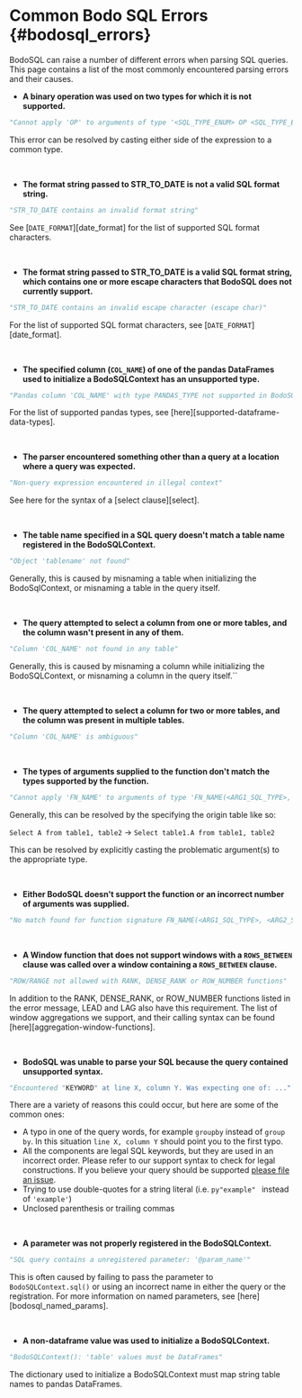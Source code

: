# Common Bodo SQL Errors  {#bodosql_errors}

BodoSQL can raise a number of different errors when parsing SQL queries.
This page contains a list of the most commonly encountered parsing errors and their causes.


-  **A binary operation was used on two types for which it is not supported.** 

 ```py
 "Cannot apply 'OP' to arguments of type '<SQL_TYPE_ENUM> OP <SQL_TYPE_ENUM>'"
 ```
 
 This error can be resolved by casting either side of the expression to a common type.

<br>

-  **The format string passed to STR_TO_DATE is not a valid SQL format string.**

 ```py
 "STR_TO_DATE contains an invalid format string"
 ```

 See [`DATE_FORMAT`][date_format] for the list of supported SQL format characters.


<br>

-  **The format string passed to STR_TO_DATE is a valid SQL format string, which contains one or more escape
 characters that BodoSQL does not currently support.**

 ```py
 "STR_TO_DATE contains an invalid escape character (escape char)"
 ```

  For the list of supported SQL format characters, see [`DATE_FORMAT`][date_format].

<br>

-  **The specified column (`COL_NAME`) of one of the pandas DataFrames used to initialize a BodoSQLContext has an unsupported type.**
 

 ```py
 "Pandas column 'COL_NAME' with type PANDAS_TYPE not supported in BodoSQL."
 ```

 For the list of supported pandas types,
 see [here][supported-dataframe-data-types].

<br>

-  **The parser encountered something other than a query at a location where a query was expected.** 
  
  
 ```py
 "Non-query expression encountered in illegal context"
 ```

 See here for the syntax of a [select clause][select].

<br>

-  **The table name specified in a SQL query doesn't match a table name registered in the BodoSQLContext.** 
 
 
 ```py
 "Object 'tablename' not found"
 ```

 Generally, this is caused by misnaming a table when initializing the BodoSqlContext, or misnaming a table in the query itself.

<br>

-  **The query attempted to select a column from one or more tables, and the column wasn't present in any of them.**


 ```py
 "Column 'COL_NAME' not found in any table"
 ```

  Generally, this is caused by misnaming a column while initializing the BodoSQLContext, or misnaming a column in the query itself.``

<br>

-  **The query attempted to select a column for two or more tables, and the column was present in multiple tables.**

  
 ```py
 "Column 'COL_NAME' is ambiguous"
 ```

<br>

-  **The types of arguments supplied to the function don't match the types supported by the function.** 
  
  
 ```py
 "Cannot apply 'FN_NAME' to arguments of type 'FN_NAME(<ARG1_SQL_TYPE>, <ARG2_SQL_TYPE>, ...)'. Supported form(s): 'FN_NAME(<ARG1_SQL_TYPE>, <ARG2_SQL_TYPE>, ...)'"
 ```

 Generally, this can be resolved by the specifying the origin table like so:

 ``Select A from table1, table2`` → ``Select table1.A from table1, table2``

 This can be resolved by explicitly casting the problematic argument(s) to the appropriate type.

<br>

-  **Either BodoSQL doesn't support the function or an incorrect number of arguments was supplied.**
  
  
 ```py
 "No match found for function signature FN_NAME(<ARG1_SQL_TYPE>, <ARG2_SQL_TYPE>, ...)"
 ```


<br>

- **A Window function that does not support windows with a `ROWS_BETWEEN` clause was called over a window containing a `ROWS_BETWEEN` clause.**
 

 ```py
 "ROW/RANGE not allowed with RANK, DENSE_RANK or ROW_NUMBER functions"
 ```

  In addition to the RANK, DENSE_RANK, or ROW_NUMBER functions listed in the error message, LEAD and LAG also have this requirement.
 The list of window aggregations we support, and their calling syntax can be found [here][aggregation-window-functions].

<br>

-  **BodoSQL was unable to parse your SQL because the query contained unsupported syntax.**
 
 
 ```py
 "Encountered "KEYWORD" at line X, column Y. Was expecting one of: ..."
 ```

  There are a variety of reasons this could occur, but here are some of the common ones:
 
 * A typo in one of the query words, for example ``groupby`` instead of ``group by``. In this situation ``line X, column Y`` should point you to the first typo.
 * All the components are legal SQL keywords, but they are used in an incorrect order. Please refer to our support syntax to check for legal constructions. If you believe your query should be supported [please file an issue](https://github.com/Bodo-inc/Feedback).
 * Trying to use double-quotes for a string literal (i.e. ```py"example"
 ``` instead of ``'example'``)
 * Unclosed parenthesis or trailing commas

<br>

-  **A parameter was not properly registered in the BodoSQLContext.**

  
 ```py
 "SQL query contains a unregistered parameter: '@param_name'"
 ```

 This is often caused by failing to pass the parameter to `BodoSQLContext.sql()` or using an incorrect name in either the query or the registration. For more information on named parameters, see [here][bodosql_named_params].

<br>

- **A non-dataframe value was used to initialize a BodoSQLContext.**


 ```py
 "BodoSQLContext(): 'table' values must be DataFrames"
 ```

 The dictionary used to initialize a BodoSQLContext must map string table names to pandas DataFrames.
